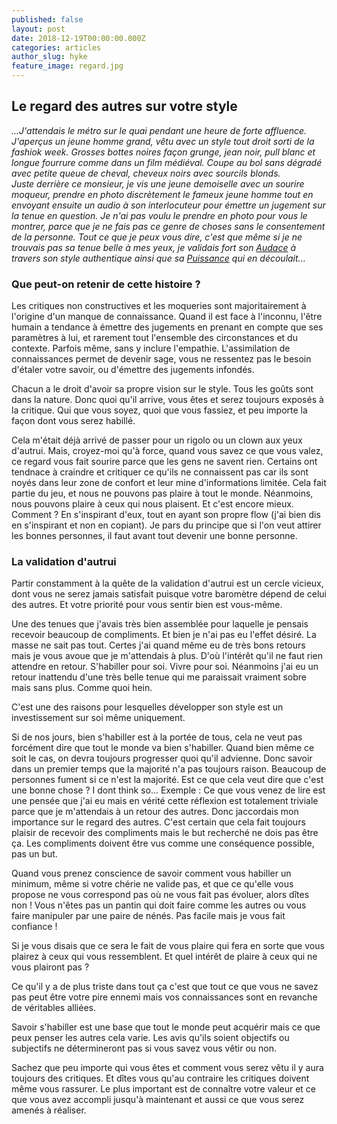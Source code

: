 ```yaml
---
published: false
layout: post
date: 2018-12-19T00:00:00.000Z
categories: articles
author_slug: hyke
feature_image: regard.jpg
---
```

## Le regard des autres sur votre style

*...J'attendais le métro sur le quai pendant une heure de forte affluence. J'aperçus un jeune homme grand, vêtu avec un style tout droit sorti de la fashiok week. Grosses bottes noires façon grunge, jean noir, pull blanc et longue fourrure comme dans un film médiéval. Coupe au bol sans dégradé avec petite queue de cheval, cheveux noirs avec sourcils blonds.  
Juste derrière ce monsieur, je vis une jeune demoiselle avec un sourire moqueur, prendre en photo discrètement le fameux jeune homme tout en envoyant ensuite un audio à son interlocuteur pour émettre un jugement sur la tenue en question.
Je n'ai pas voulu le prendre en photo pour vous le montrer, parce que je ne fais pas ce genre de choses sans le consentement de la personne. Tout ce que je peux vous dire, c'est que même si je ne trouvais pas sa tenue belle à mes yeux, je validais fort son [Audace](http://www.crevardstyle.com/La-Chance-Selon-Hyke-part-3) à travers son style authentique ainsi que sa [Puissance](http://www.crevardstyle.com/La-Puissance-du-Style) qui en découlait...*

### Que peut-on retenir de cette histoire ?

Les critiques non constructives et les moqueries sont majoritairement à l'origine d'un manque de connaissance. Quand il est face à l'inconnu, l'être humain a tendance à émettre des jugements en prenant en compte que ses paramètres à lui, et rarement tout l'ensemble des circonstances et du contexte. Parfois même, sans y inclure l'empathie.
L'assimilation de connaissances permet de devenir sage, vous ne ressentez pas le besoin d'étaler votre savoir, ou d'émettre des jugements infondés.

Chacun a le droit d'avoir sa propre vision sur le style. Tous les goûts sont dans la nature. Donc quoi qu'il arrive, vous êtes et serez toujours exposés à la critique. Qui que vous soyez, quoi que vous fassiez, et peu importe la façon dont vous serez habillé.

Cela m'était déjà arrivé de passer pour un rigolo ou un clown aux yeux d'autrui. Mais, croyez-moi qu'à force, quand vous savez ce que vous valez, ce regard vous fait sourire parce que les gens ne savent rien. Certains ont tendnace à craindre et critiquer ce qu'ils ne connaissent pas car ils sont noyés dans leur zone de confort et leur mine d'informations limitée. Cela fait partie du jeu, et nous ne pouvons pas plaire à tout le monde. 
Néanmoins, nous pouvons plaire à ceux qui nous plaisent. Et c'est encore mieux. Comment ? En s'inspirant d'eux, tout en ayant son propre flow (j'ai bien dis en s'inspirant et non en copiant). Je pars du principe que si l'on veut attirer les bonnes personnes, il faut avant tout devenir une bonne personne.

### La validation d'autrui

Partir constamment à la quête de la validation d'autrui est un cercle vicieux, dont vous ne serez jamais satisfait puisque votre baromètre dépend de celui des autres. Et votre priorité pour vous sentir bien est vous-même.

Une des tenues que j'avais très bien assemblée pour laquelle je pensais recevoir beaucoup de compliments. Et bien je n'ai pas eu l'effet désiré. La masse ne sait pas tout. Certes j'ai quand même eu de très bons retours mais je vous avoue que je m'attendais à plus. D'où l'intérêt qu'il ne faut rien attendre en retour. S'habiller pour soi. Vivre pour soi.
Néanmoins j'ai eu un retour inattendu d'une très belle tenue qui me paraissait vraiment sobre mais sans plus. Comme quoi hein. 

 

C'est une des raisons pour lesquelles développer son style est un investissement sur soi même uniquement.

Si de nos jours, bien s'habiller est à la portée de tous, cela ne veut pas forcément dire que tout le monde va bien s'habiller. Quand bien même ce soit le cas, on devra toujours progresser quoi qu'il advienne. Donc savoir dans un premier temps que la majorité n'a pas toujours raison.
Beaucoup de personnes fument si ce n'est la majorité. Est ce que cela veut dire que c'est une bonne chose ? I dont think so...
Exemple : 
Ce que vous venez de lire est une pensée que j'ai eu mais en vérité cette réflexion est totalement triviale parce que je m'attendais à un retour des autres. Donc jaccordais mon importance sur le regard des autres. C'est certain que cela fait toujours plaisir de recevoir des compliments mais le but recherché ne dois pas être ça. Les compliments doivent être vus comme une conséquence possible, pas un but.

Quand vous prenez conscience de savoir comment vous habiller un minimum, même si votre chérie ne valide pas, et que ce qu'elle vous propose ne vous correspond pas où ne vous fait pas évoluer, alors dîtes non ! Vous n'êtes pas un pantin qui doit faire comme les autres ou vous faire manipuler par une paire de nénés. Pas facile mais je vous fait confiance !



Si je vous disais que ce sera le fait de vous plaire qui fera en sorte que vous plairez à ceux qui vous ressemblent. Et quel intérêt de plaire à ceux qui ne vous plairont pas ?

Ce qu'il y a de plus triste dans tout ça c'est que tout ce que vous ne savez pas peut être votre pire ennemi mais vos connaissances sont en revanche de véritables alliées.

Savoir s'habiller est une base que tout le monde peut acquérir mais ce que peux penser les autres cela varie. Les avis qu'ils soient objectifs ou subjectifs ne détermineront pas si vous savez vous vêtir ou non. 

Sachez que peu importe qui vous êtes et comment vous serez vêtu il y aura toujours des critiques. Et dîtes vous qu'au contraire les critiques doivent même vous rassurer. Le plus important est de connaître votre valeur et ce que vous avez accompli jusqu'à maintenant et aussi ce que vous serez amenés à réaliser. 



